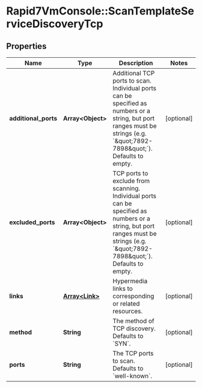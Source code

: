 # Rapid7VmConsole::ScanTemplateServiceDiscoveryTcp

## Properties
Name | Type | Description | Notes
------------ | ------------- | ------------- | -------------
**additional_ports** | **Array&lt;Object&gt;** | Additional TCP ports to scan. Individual ports can be specified as numbers or a string, but port ranges must be strings (e.g. &#x60;\&quot;7892-7898\&quot;&#x60;). Defaults to empty. | [optional] 
**excluded_ports** | **Array&lt;Object&gt;** | TCP ports to exclude from scanning. Individual ports can be specified as numbers or a string, but port ranges must be strings (e.g. &#x60;\&quot;7892-7898\&quot;&#x60;). Defaults to empty. | [optional] 
**links** | [**Array&lt;Link&gt;**](Link.md) | Hypermedia links to corresponding or related resources. | [optional] 
**method** | **String** | The method of TCP discovery. Defaults to &#x60;SYN&#x60;. | [optional] 
**ports** | **String** | The TCP ports to scan. Defaults to &#x60;well-known&#x60;. | [optional] 


